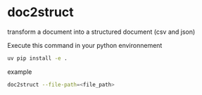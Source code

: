 # doc2struct
transform a document into a structured document (csv and json)


Execute this command in your python environnement
```sh
uv pip install -e . 
```

example
```sh
doc2struct --file-path=<file_path>
```